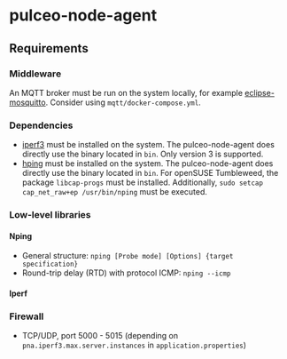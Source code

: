 # pulceo-node-agent

## Requirements

### Middleware

An MQTT broker must be run on the system locally, for example [eclipse-mosquitto](https://mosquitto.org/). Consider using `mqtt/docker-compose.yml`.

### Dependencies

* [iperf3](https://iperf.fr/iperf-download.php) must be installed on the system. The pulceo-node-agent does directly use the binary located in `bin`. Only version 3 is supported.
* [hping](https://github.com/antirez/hping) must be installed on the system. The pulceo-node-agent does directly use the binary located in `bin`. For openSUSE Tumbleweed, the package `libcap-progs` must be installed. Additionally, `sudo setcap cap_net_raw+ep /usr/bin/nping` must be executed.

### Low-level libraries

#### Nping

* General structure: `nping [Probe mode] [Options] {target specification}`
* Round-trip delay (RTD) with protocol ICMP: `nping --icmp `

#### Iperf

### Firewall

* TCP/UDP, port 5000 - 5015 (depending on `pna.iperf3.max.server.instances` in `application.properties`)